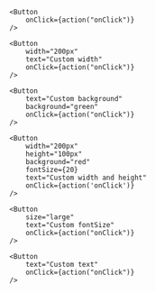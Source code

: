     <Button
        onClick={action("onClick")}
    />
    
    <Button
        width="200px"
        text="Custom width"
        onClick={action("onClick")}
    />
    
    <Button
        text="Custom background"
        background="green"
        onClick={action("onClick")}
    />
    
    <Button
        width="200px"
        height="100px"
        background="red"
        fontSize={20}
        text="Custom width and height"
        onClick={action('onClick')}
    />
    
    <Button
        size="large"
        text="Custom fontSize"
        onClick={action("onClick")}
    />
    
    <Button
        text="Custom text"
        onClick={action("onClick")}
    />
